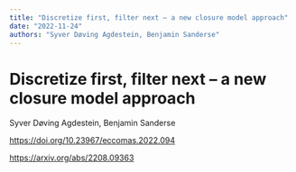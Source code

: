 ```yaml
---
title: "Discretize first, filter next – a new closure model approach"
date: "2022-11-24"
authors: "Syver Døving Agdestein, Benjamin Sanderse"
---
```


# Discretize first, filter next – a new closure model approach

Syver Døving Agdestein, Benjamin Sanderse

<https://doi.org/10.23967/eccomas.2022.094>

<https://arxiv.org/abs/2208.09363>
